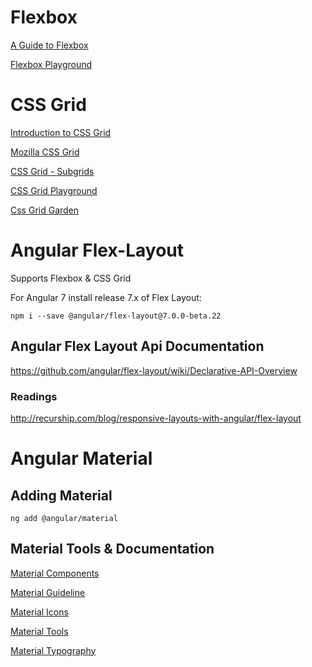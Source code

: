 # Flexbox

[A Guide to Flexbox](https://css-tricks.com/snippets/css/a-guide-to-flexbox/)

[Flexbox Playground](https://demos.scotch.io/visual-guide-to-css3-flexbox-flexbox-playground/demos/)

# CSS Grid

[Introduction to CSS Grid](https://css-tricks.com/snippets/css/complete-guide-grid/)

[Mozilla CSS Grid](https://mozilladevelopers.github.io/playground/css-grid)

[CSS Grid - Subgrids](https://www.smashingmagazine.com/2018/07/css-grid-2/)

[CSS Grid Playground](https://www.cssgridplayground.com/)

[Css Grid Garden](https://cssgridgarden.com/#de)

# Angular Flex-Layout

Supports Flexbox & CSS Grid

For Angular 7 install release 7.x of Flex Layout:

```
npm i --save @angular/flex-layout@7.0.0-beta.22

```

## Angular Flex Layout Api Documentation

https://github.com/angular/flex-layout/wiki/Declarative-API-Overview

### Readings

http://recurship.com/blog/responsive-layouts-with-angular/flex-layout

# Angular Material

## Adding Material

```
ng add @angular/material
```

## Material Tools & Documentation

[Material Components](https://material.angular.io/components/)

[Material Guideline](https://material.io/design/guidelines-overview/)

[Material Icons](https://material.io/tools/icons/)

[Material Tools](https://material.io/tools/)

[Material Typography](https://material.angular.io/guide/typography)

